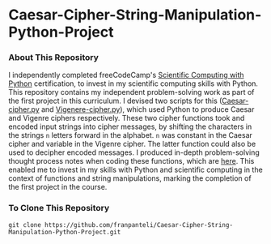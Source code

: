 # Caesar-Cipher-String-Manipulation-Python-Project
### About This Repository
I independently completed freeCodeCamp's [Scientific Computing with Python](https://www.freecodecamp.org/learn/scientific-computing-with-python/) certification, to invest in my scientific computing skills with Python. This repository contains my independent problem-solving work as part of the first project in this curriculum. I devised two scripts for this ([Caesar-cipher.py](https://github.com/franpanteli/Caesar-Cipher-String-Manipulation-Python-Project/blob/main/Caesar-cipher.py) and [Vigenere-cipher.py](https://github.com/franpanteli/Caesar-Cipher-String-Manipulation-Python-Project/blob/main/Vigenere-cipher.py)), which used Python to produce Caesar and Vigenre ciphers respectively. These two cipher functions took and encoded input strings into cipher messages, by shifting the characters in the strings `n` letters forward in the alphabet. `n` was constant in the Caesar cipher and variable in the Vigenre cipher. The latter function could also be used to decipher encoded messages. I produced in-depth problem-solving thought process notes when coding these functions, which are [here](https://github.com/franpanteli/Caesar-Cipher-String-Manipulation-Python-Project/blob/main/Cipher%20Problem%20Solving%20Thought%20Process%20Notes.txt). This enabled me to invest in my skills with Python and scientific computing in the context of functions and string manipulations, marking the completion of the first project in the course. 

### To Clone This Repository
```
git clone https://github.com/franpanteli/Caesar-Cipher-String-Manipulation-Python-Project.git
```
